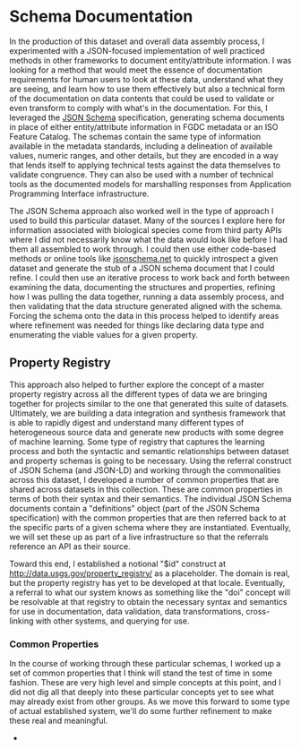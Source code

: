 # Schema Documentation

In the production of this dataset and overall data assembly process, I experimented with a JSON-focused implementation of well practiced methods in other frameworks to document entity/attribute information. I was looking for a method that would meet the essence of documentation requirements for human users to look at these data, understand what they are seeing, and learn how to use them effectively but also a technical form of the documentation on data contents that could be used to validate or even transform to comply with what's in the documentation. For this, I leveraged the [JSON Schema](https://json-schema.org) specification, generating schema documents in place of either entity/attribute information in FGDC metadata or an ISO Feature Catalog. The schemas contain the same type of information available in the metadata standards, including a delineation of available values, numeric ranges, and other details, but they are encoded in a way that lends itself to applying technical tests against the data themselves to validate congruence. They can also be used with a number of technical tools as the documented models for marshalling responses from Application Programming Interface infrastructure.

The JSON Schema approach also worked well in the type of approach I used to build this particular dataset. Many of the sources I explore here for information associated with biological species come from third party APIs where I did not necessarily know what the data would look like before I had them all assembled to work through. I could then use either code-based methods or online tools like [jsonschema.net](http://jsonschema.net) to quickly introspect a given dataset and generate the stub of a JSON schema document that I could refine. I could then use an iterative process to work back and forth between examining the data, documenting the structures and properties, refining how I was pulling the data together, running a data assembly process, and then validating that the data structure generated aligned with the schema. Forcing the schema onto the data in this process helped to identify areas where refinement was needed for things like declaring data type and enumerating the viable values for a given property.

## Property Registry

This approach also helped to further explore the concept of a master property registry across all the different types of data we are bringing together for projects similar to the one that generated this suite of datasets. Ultimately, we are building a data integration and synthesis framework that is able to rapidly digest and understand many different types of heterogeneous source data and generate new products with some degree of machine learning. Some type of registry that captures the learning process and both the syntactic and semantic relationships between dataset and property schemas is going to be necessary. Using the referral construct of JSON Schema (and JSON-LD) and working through the commonalities across this dataset, I developed a number of common properties that are shared across datasets in this collection. These are common properties in terms of both their syntax and their semantics. The individual JSON Schema documents contain a "definitions" object (part of the JSON Schema specification) with the common properties that are then referred back to at the specific parts of a given schema where they are instantiated. Eventually, we will set these up as part of a live infrastructure so that the referrals reference an API as their source.

Toward this end, I established a notional "$id" construct at http://data.usgs.gov/property_registry/ as a placeholder. The domain is real, but the property registry has yet to be developed at that locale. Eventually, a referral to what our system knows as something like the "doi" concept will be resolvable at that registry to obtain the necessary syntax and semantics for use in documentation, data validation, data transformations, cross-linking with other systems, and querying for use.

### Common Properties

In the course of working through these particular schemas, I worked up a set of common properties that I think will stand the test of time in some fashion. These are very high level and simple concepts at this point, and I did not dig all that deeply into these particular concepts yet to see what may already exist from other groups. As we move this forward to some type of actual established system, we'll do some further refinement to make these real and meaningful.

* 
